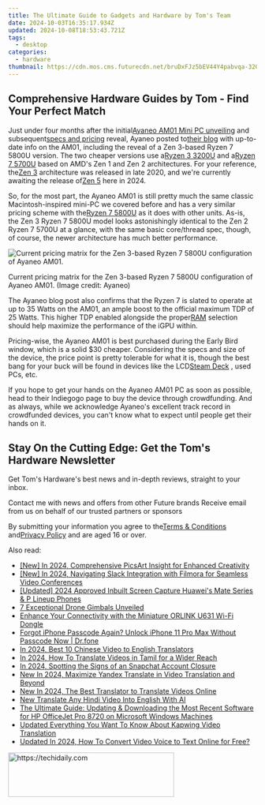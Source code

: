 ```yaml
---
title: The Ultimate Guide to Gadgets and Hardware by Tom's Team
date: 2024-10-03T16:35:17.934Z
updated: 2024-10-08T18:53:43.721Z
tags:
  - desktop
categories:
  - hardware
thumbnail: https://cdn.mos.cms.futurecdn.net/bruDxFJz5bEV44Y4pabvqa-320-80.jpg
---
```


## Comprehensive Hardware Guides by Tom - Find Your Perfect Match

Just under four months after the initial[Ayaneo AM01 Mini PC unveiling](https://www.tomshardware.com/video-games/handheld-gaming/ayaneos-first-mini-pcs-feature-classic-retro-styling) and subsequent[specs and pricing](https://www.tomshardware.com/news/ayaneo-retro-mini-pc-am01-uses-older-amd-apus-but-is-cheap) reveal, Ayaneo posted to[their blog](https://www.ayaneo.com/article/818) with up-to-date info on the AM01, including the reveal of a Zen 3-based Ryzen 7 5800U version. The two cheaper versions use a[Ryzen 3 3200U](https://www.tomshardware.com/news/amd-picasso-ryzen-3000-apu,38241.html) and a[Ryzen 7 5700U](https://www.tomshardware.com/news/amd-ryzen-7-5700u-lucienne-benchmark) based on AMD's Zen 1 and Zen 2 architectures. For your reference, the[Zen 3](https://www.tomshardware.com/news/amd-zen-3-ryzen-5000-release-date-specifications-pricing-benchmarks-all-we-know) architecture was released in late 2020, and we're currently awaiting the release of[Zen 5](https://www.tomshardware.com/news/amd-shares-new-cpu-core-roadmap-3nm-zen-5-by-2024-4th-gen-infinity-architecture) here in 2024.

 So, for the most part, the Ayaneo AM01 is still pretty much the same classic Macintosh-inspired mini-PC we covered before and has a very similar pricing scheme with the[Ryzen 7 5800U](https://www.tomshardware.com/news/amd-ryzen-7-5800u-cezanne-zen-3-apu-geekbench-benchmark) as it does with other units. As-is, the Zen 3 Ryzen 7 5800U model looks astonishingly identical to the Zen 2 Ryzen 7 5700U at a glance, with the same basic core/thread spec, though, of course, the newer architecture has much better performance.

![Current pricing matrix for the Zen 3-based Ryzen 7 5800U configuration of Ayaneo AM01.](https://cdn.mos.cms.futurecdn.net/zkexFiVS4JdrAYoKakvYu5-320-80.jpg)

 Current pricing matrix for the Zen 3-based Ryzen 7 5800U configuration of Ayaneo AM01.  (Image credit: Ayaneo)

 The Ayaneo blog post also confirms that the Ryzen 7 is slated to operate at up to 35 Watts on the AM01, an ample boost to the official maximum TDP of 25 Watts. This higher TDP enabled alongside the proper[RAM](https://www.tomshardware.com/reviews/best-ram,4057.html) selection should help maximize the performance of the iGPU within.

 Pricing-wise, the Ayaneo AM01 is best purchased during the Early Bird window, which is a solid $30 cheaper. Considering the specs and size of the device, the price point is pretty tolerable for what it is, though the best bang for your buck will be found in devices like the LCD[Steam Deck](https://www.tomshardware.com/reviews/steam-deck-valve-gaming-handheld) , used PCs, etc.

 If you hope to get your hands on the Ayaneo AM01 PC as soon as possible, head to their Indiegogo page to buy the device through crowdfunding. And as always, while we acknowledge Ayaneo's excellent track record in crowdfunded devices, you can't know what to expect until people get their hands on it.

## Stay On the Cutting Edge: Get the Tom's Hardware Newsletter

 Get Tom's Hardware's best news and in-depth reviews, straight to your inbox.

 Contact me with news and offers from other Future brands  Receive email from us on behalf of our trusted partners or sponsors

 By submitting your information you agree to the[Terms & Conditions](https://futureplc.com/terms-conditions/) and[Privacy Policy](https://futureplc.com/privacy-policy/) and are aged 16 or over.

<ins class="adsbygoogle"
     style="display:block"
     data-ad-format="autorelaxed"
     data-ad-client="ca-pub-7571918770474297"
     data-ad-slot="1223367746"></ins>

<ins class="adsbygoogle"
     style="display:block"
     data-ad-client="ca-pub-7571918770474297"
     data-ad-slot="8358498916"
     data-ad-format="auto"
     data-full-width-responsive="true"></ins>

<span class="atpl-alsoreadstyle">Also read:</span>
<div><ul>
<li><a href="https://fox-boxes.techidaily.com/new-in-2024-comprehensive-picsart-insight-for-enhanced-creativity/"><u>[New] In 2024, Comprehensive PicsArt Insight for Enhanced Creativity</u></a></li>
<li><a href="https://screen-mirroring-recording.techidaily.com/new-in-2024-navigating-slack-integration-with-filmora-for-seamless-video-conferences/"><u>[New] In 2024, Navigating Slack Integration with Filmora for Seamless Video Conferences</u></a></li>
<li><a href="https://screen-mirroring-recording.techidaily.com/updated-2024-approved-inbuilt-screen-capture-huaweis-mate-series-and-p-lineup-phones/"><u>[Updated] 2024 Approved Inbuilt Screen Capture Huawei's Mate Series & P Lineup Phones</u></a></li>
<li><a href="https://extra-information.techidaily.com/7-exceptional-drone-gimbals-unveiled/"><u>7 Exceptional Drone Gimbals Unveiled</u></a></li>
<li><a href="https://buynow-info.techidaily.com/enhance-your-connectivity-with-the-miniature-orlink-u631-wi-fi-dongle/"><u>Enhance Your Connectivity with the Miniature ORLINK U631 Wi-Fi Dongle</u></a></li>
<li><a href="https://iphone-unlock.techidaily.com/forgot-iphone-passcode-again-unlock-iphone-11-pro-max-without-passcode-now-drfone-by-drfone-ios/"><u>Forgot iPhone Passcode Again? Unlock iPhone 11 Pro Max Without Passcode Now | Dr.fone</u></a></li>
<li><a href="https://ai-video.techidaily.com/in-2024-best-10-chinese-video-to-english-translators/"><u>In 2024, Best 10 Chinese Video to English Translators</u></a></li>
<li><a href="https://ai-video.techidaily.com/in-2024-how-to-translate-videos-in-tamil-for-a-wider-reach/"><u>In 2024, How To Translate Videos in Tamil for a Wider Reach</u></a></li>
<li><a href="https://snapchat-videos.techidaily.com/in-2024-spotting-the-signs-of-an-snapchat-account-closure/"><u>In 2024, Spotting the Signs of an Snapchat Account Closure</u></a></li>
<li><a href="https://ai-video.techidaily.com/new-in-2024-maximize-yandex-translate-in-video-translation-and-beyond/"><u>New In 2024, Maximize Yandex Translate in Video Translation and Beyond</u></a></li>
<li><a href="https://ai-video.techidaily.com/new-in-2024-the-best-translator-to-translate-videos-online/"><u>New In 2024, The Best Translator to Translate Videos Online</u></a></li>
<li><a href="https://ai-video.techidaily.com/new-translate-any-hindi-video-into-english-with-ai/"><u>New Translate Any Hindi Video Into English With AI</u></a></li>
<li><a href="https://win-amazing.techidaily.com/the-ultimate-guide-updating-and-downloading-the-most-recent-software-for-hp-officejet-pro-8720-on-microsoft-windows-machines/"><u>The Ultimate Guide: Updating & Downloading the Most Recent Software for HP OfficeJet Pro 8720 on Microsoft Windows Machines</u></a></li>
<li><a href="https://ai-video.techidaily.com/updated-everything-you-want-to-know-about-kapwing-video-translation/"><u>Updated Everything You Want To Know About Kapwing Video Translation</u></a></li>
<li><a href="https://ai-video.techidaily.com/updated-in-2024-how-to-convert-video-voice-to-text-online-for-free/"><u>Updated In 2024, How To Convert Video Voice to Text Online for Free?</u></a></li>
</ul></div>

<!-- affiliate ads begin -->
<a href="https://aligracehair.sjv.io/c/5597632/2135358/19272" target="_top" id="2135358">
  <img src="//a.impactradius-go.com/display-ad/19272-2135358" border="0" alt="https://techidaily.com" width="336" height="90"/>
</a>
<img height="0" width="0" src="https://aligracehair.sjv.io/i/5597632/2135358/19272" style="position:absolute;visibility:hidden;" border="0" />
<!-- affiliate ads end -->

